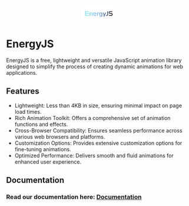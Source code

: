 <!-- Your Logo Goes Here -->
<div align="center">
    <img src="https://github.com/HemantDutta/EnergyJS/blob/bb8763a3b5cbe34b8a42e38007daf3d0a371f0aa/client/public/github/en_logo.png" alt="EnergyJS Logo" width="20%">
</div>

# EnergyJS

EnergyJS is a free, lightweight and versatile JavaScript animation library designed to simplify the process of creating dynamic animations for web applications.

## Features

- Lightweight: Less than 4KB in size, ensuring minimal impact on page load times.
- Rich Animation Toolkit: Offers a comprehensive set of animation functions and effects.
- Cross-Browser Compatibility: Ensures seamless performance across various web browsers and platforms.
- Customization Options: Provides extensive customization options for fine-tuning animations.
- Optimized Performance: Delivers smooth and fluid animations for enhanced user experience.

## Documentation
### Read our documentation here: <a href="#" rel="noreferrer" target="_blank">Documentation</a> 
